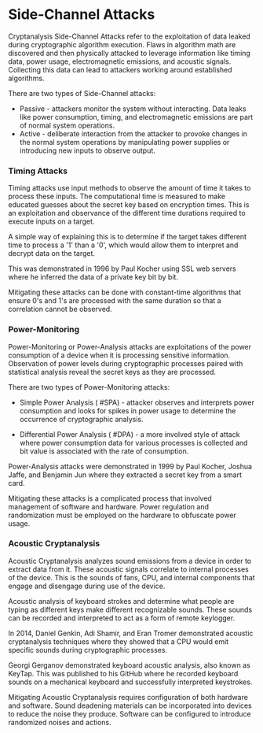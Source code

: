# Side-Channel Attacks

Cryptanalysis Side-Channel Attacks refer to the exploitation of data leaked during cryptographic algorithm execution. Flaws in algorithm math are discovered and then physically attacked to leverage information like timing data, power usage, electromagnetic emissions, and acoustic signals. Collecting this data can lead to attackers working around established algorithms.

There are two types of Side-Channel attacks:

- Passive - attackers monitor the system without interacting. Data leaks like power consumption, timing, and electromagnetic emissions are part of normal system operations. 
- Active - deliberate interaction from the attacker to provoke changes in the normal system operations by manipulating power supplies or introducing new inputs to observe output.

### Timing Attacks

Timing attacks use input methods to observe the amount of time it takes to process these inputs. The computational time is measured to make educated guesses about the secret key based on encryption times. This is an exploitation and observance of the different time durations required to execute inputs on a target. 

A simple way of explaining this is to determine if the target takes different time to process a '1' than a '0', which would allow them to interpret and decrypt data on the target.

This was demonstrated in 1996 by Paul Kocher using SSL web servers where he inferred the data of a private key bit by bit. 

Mitigating these attacks can be done with constant-time algorithms that ensure 0's and 1's are processed with the same duration so that a correlation cannot be observed.

### Power-Monitoring

Power-Monitoring or Power-Analysis attacks are exploitations of the power consumption of a device when it is processing sensitive information. Observation of power levels during cryptographic processes paired with statistical analysis reveal the secret keys as they are processed. 

There are two types of Power-Monitoring attacks:

- Simple Power Analysis ( #SPA) - attacker observes and interprets power consumption and looks for spikes in power usage to determine the occurrence of cryptographic analysis.

- Differential Power Analysis ( #DPA) - a more involved style of attack where power consumption data for various processes is collected and bit value is associated with the rate of consumption.

Power-Analysis attacks were demonstrated in 1999 by Paul Kocher, Joshua Jaffe, and Benjamin Jun where they extracted a secret key from a smart card.

Mitigating these attacks is a complicated process that involved management of software and hardware. Power regulation and randomization must be employed on the hardware to obfuscate power usage. 

### Acoustic Cryptanalysis

Acoustic Cryptanalysis analyzes sound emissions from a device in order to extract data from it. These acoustic signals correlate to internal processes of the device. This is the sounds of fans, CPU, and internal components that engage and disengage during use of the device. 

Acoustic analysis of keyboard strokes and determine what people are typing as different keys make different recognizable sounds. These sounds can be recorded and interpreted to act as a form of remote keylogger.

In 2014, Daniel Genkin, Adi Shamir, and Eran Tromer demonstrated acoustic cryptanalysis techniques where they showed that a CPU would emit specific sounds during cryptographic processes.

Georgi Gerganov demonstrated keyboard acoustic analysis, also known as KeyTap. This was published to his GitHub where he recorded keyboard sounds on a mechanical keyboard and successfully interpreted keystrokes.

Mitigating Acoustic Cryptanalysis requires configuration of both hardware and software. Sound deadening materials can be incorporated into devices to reduce the noise they produce. Software can be configured to introduce randomized noises and actions.

